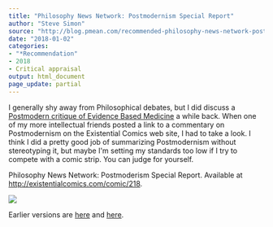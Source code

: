```yaml
---
title: "Philosophy News Network: Postmodernism Special Report"
author: "Steve Simon"
source: "http://blog.pmean.com/recommended-philosophy-news-network-postmodernism-special-report/"
date: "2018-01-02"
categories:
- "*Recommendation"
- 2018
- Critical appraisal
output: html_document
page_update: partial
---
```


I generally shy away from Philosophical debates, but I did discuss a [Postmodern critique of Evidence Based Medicine](http://www.pmean.com/07/PostModernAssault.html) a while back. When one of my more intellectual friends posted a link to a commentary on Postmodernism on the Existential Comics web site, I had to take a look. I think I did a pretty good job of summarizing Postmodernism without stereotyping it, but maybe I'm setting my standards too low if I try to compete with a comic strip. You can judge for yourself.

<!---More--->

Philosophy News Network: Postmoderism Special Report. Available at <http://existentialcomics.com/comic/218>.

![](http://www.pmean.com/new-images/18/recommended-philosophy-news-network-postmodernism-special-report01.png)

Earlier versions are [here][sim1] and [here][sim2].
 
[sim1]: http://blog.pmean.com/recommended-philosophy-news-network-postmodernism-special-report/
[sim2]: http://new.pmean.com/postmodernism-special-report/

